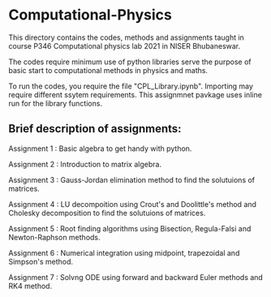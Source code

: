 # Computational-Physics
This directory contains the codes, methods and assignments taught in course P346 Computational physics lab 2021 in NISER Bhubaneswar.

The codes require minimum use of python libraries serve the purpose of basic start to computational methods in physics and maths.

To run the codes, you require the file "CPL_Library.ipynb". Importing may require different ssytem requirements. This assignmnet pavkage uses inline run for the library functions.

## Brief description of assignments:
  Assignment 1 : Basic algebra to get handy with python.
  
  Assignment 2 : Introduction to matrix algebra.
  
  Assignment 3 : Gauss-Jordan elimination method to find the solutuions of matrices.
  
  Assignment 4 : LU decompoition using Crout's and Doolittle's method and Cholesky decomposition to find the solutuions of matrices. 
  
  Assignment 5 : Root finding algorithms using Bisection, Regula-Falsi and Newton-Raphson methods.
  
  Assignment 6 : Numerical integration using midpoint, trapezoidal and Simpson's method.
  
  Assignment 7 : Solvng ODE using forward and backward Euler methods and RK4 method.

